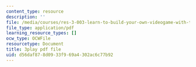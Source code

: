 ```yaml
---
content_type: resource
description: ''
file: /media/courses/res-3-003-learn-to-build-your-own-videogame-with-the-unity-game-engine-and-microsoft-kinect-january-iap-2017/d56daf878d0933f969a4302ac6c77b92_9NChLq-orAk.pdf
file_type: application/pdf
learning_resource_types: []
ocw_type: OCWFile
resourcetype: Document
title: 3play pdf file
uid: d56daf87-8d09-33f9-69a4-302ac6c77b92
---
```

